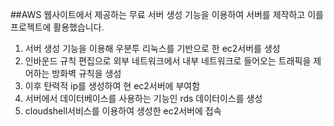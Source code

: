 ##AWS 웹사이트에서 제공하는 무료 서버 생성 기능을 이용하여 서버를 제작하고 이를 프로젝트에 활용했습니다.

1. 서버 생성 기능을 이용해 우분투 리눅스를 기반으로 한 ec2서버를 생성
2. 인바운드 규칙 편집으로 외부 네트워크에서 내부 네트워크로 들어오는 트래픽을 제어하는 방화벽 규칙을 생성
3. 이후 탄력적 ip를 생성하여 현 ec2서버에 부여함
4. 서버에서 데이터베이스를 사용하는 기능인 rds 데이터이스를 생성
5. cloudshell서비스를 이용하여 생성한 ec2서버에 접속
